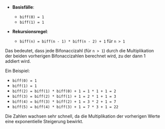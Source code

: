 
- **Basisfälle**:
    - `biff(0) = 1`
    - `biff(1) = 1`

- **Rekursionsregel**:
    - `biff(n) = biff(n - 1) * biff(n - 2) + 1` für `n > 1`

Das bedeutet, dass jede Bifonaccizahl (für `n > 1`) durch die Multiplikation der beiden vorherigen Bifonaccizahlen berechnet wird, zu der dann 1 addiert wird.

Ein Beispiel:
- `biff(0) = 1`
- `biff(1) = 1`
- `biff(2) = biff(1) * biff(0) + 1 = 1 * 1 + 1 = 2`
- `biff(3) = biff(2) * biff(1) + 1 = 2 * 1 + 1 = 3`
- `biff(4) = biff(3) * biff(2) + 1 = 3 * 2 + 1 = 7`
- `biff(5) = biff(4) * biff(3) + 1 = 7 * 3 + 1 = 22`

Die Zahlen wachsen sehr schnell, da die Multiplikation der vorherigen Werte eine exponentielle Steigerung bewirkt.